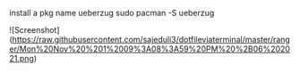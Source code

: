 install a pkg name ueberzug
sudo pacman -S ueberzug


   ![Screenshot] (https://raw.githubusercontent.com/sajeduli3/dotfileviaterminal/master/ranger/Mon%20Nov%20%201%2009%3A08%3A59%20PM%20%2B06%202021.png)
